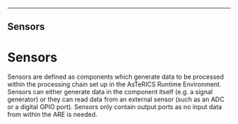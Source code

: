   
---
Sensors
---

# Sensors

Sensors are defined as components which generate data to be processed within the processing chain set up in the AsTeRICS Runtime Environment. Sensors can either generate data in the component itself (e.g. a signal generator) or they can read data from an external sensor (such as an ADC or a digital GPIO port). Sensors only contain output ports as no input data from within the ARE is needed.